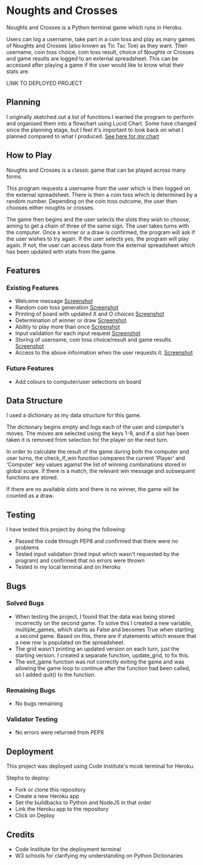 # Noughts and Crosses
Noughts and Crosses is a Python terminal game which runs in Heroku.

Users can log a username, take part in a coin toss and play as many games of Noughts and Crosses (also known as Tic Tac Toe) as they want. Their username, coin toss choice, coin toss result, choice of Noughts or Crosses and game results are logged to an external spreadsheet. This can be accessed after playing a game if the user would like to know what their stats are.

LINK TO DEPLOYED PROJECT

## Planning
I originally sketched out a list of functions I wanted the program to perform and organised them into a flowchart using Lucid Chart.
Some have changed since the planning stage, but I feel it's important to look back on what I planned compared to what I produced.
[See here for my chart](documentation/Noughts_and_Crosses_Lucid_Chart.pdf)

## How to Play
Noughts and Crosses is a classic game that can be played across many forms.

This program requests a username from the user which is then logged on the external spreadsheet. There is then a coin toss which is determined by a random number. Depending on the coin toss outcome, the user then chooses either noughts or crosses.

The game then begins and the user selects the slots they wish to choose, aiming to get a chain of three of the same sign. The user takes turns with the computer. Once a winner or a draw is confirmed, the program will ask if the user wishes to try again. If the user selects yes, the program will play again. If not, the user can access data from the external spreadsheet which has been updated with stats from the game.

## Features

### Existing Features
- Welcome message [Screenshot](documentation/welcome_message.PNG)
- Random coin toss generation [Screenshot](documentation/coin_toss.PNG)
- Printing of board with updated X and O choices [Screenshot](documentation/print_board.PNG)
- Determination of winner or draw [Screenshot](documentation/determine_winner.PNG)
- Ability to play more than once [Screenshot](documentation/try_again.PNG)
- Input validation for each input request [Screenshot](documentation/input_validation.PNG)
- Storing of username, coin toss choice/result and game results. [Screenshot](documentation/store_data.PNG)
- Access to the above information when the user requests it. [Screenshot](documentation/access_stats.PNG)

### Future Features
- Add colours to computer/user selections on board

## Data Structure
I used a dictionary as my data structure for this game. 

The dictionary begins empty and logs each of the user and computer's moves. The moves are selected using the keys 1-9, and if a slot has been taken it is removed from selection for the player on the next turn.

In order to calculate the result of the game during both the computer and user turns, the check_if_win function compares the current 'Player' and 'Computer' key values against the list of winning combinations stored in global scope. If there is a match, the relevant win message and subsequent functions are stored.

If there are no available slots and there is no winner, the game will be counted as a draw.

## Testing
I have tested this project by doing the following:

- Passed the code through PEP8 and confirmed that there were no problems
- Tested input validation (tried input which wasn't requested by the program) and confirmed that no errors were thrown
- Tested in my local terminal and on Heroku

## Bugs
### Solved Bugs

- When testing the project, I found that the data was being stored incorrectly on the second game. To solve this I created a new variable, multiple_games, which starts as False and becomes True when starting a second game. Based on this, there are if statements which ensure that a new row is populated on the spreadsheet.
- The grid wasn't printing an updated version on each turn, just the starting version. I created a separate function, update_grid, to fix this.
- The exit_game function was not correctly exiting the game and was allowing the game loop to continue after the function had been called, so I added quit() to the function.

### Remaining Bugs
- No bugs remaining

### Validator Testing
- No errors were returned from PEP8

## Deployment
This project was deployed using Code Institute's mcok terminal for Heroku.

Stephs to deploy:
- Fork or clone this repository
- Create a new Heroku app
- Set the buildbacks to Python and NodeJS in that order
- Link the Heroku app to the repository
- Click on Deploy

## Credits
- Code Institute for the deployment terminal
- W3 schools for clarifying my understanding on Python Dictionaries